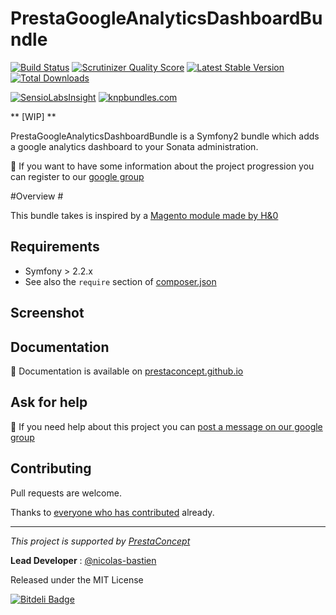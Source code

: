 PrestaGoogleAnalyticsDashboardBundle
=============

[![Build Status](https://secure.travis-ci.org/prestaconcept/PrestaGoogleAnalyticsDashboardBundle.png?branch=master)](http://travis-ci.org/prestaconcept/PrestaGoogleAnalyticsDashboardBundle)
[![Scrutinizer Quality Score](https://scrutinizer-ci.com/g/prestaconcept/PrestaGoogleAnalyticsDashboardBundle/badges/quality-score.png?s=ef27b4f014c1e497ad22ca5044e9cf0dff564dfb)](https://scrutinizer-ci.com/g/prestaconcept/PrestaGoogleAnalyticsDashboardBundle/)
[![Latest Stable Version](https://poser.pugx.org/presta/google-analytics-dashboard-bundle/v/stable.png)](https://packagist.org/packages/presta/google-analytics-dashboard-bundle)
[![Total Downloads](https://poser.pugx.org/presta/google-analytics-dashboard-bundle/downloads.png)](https://packagist.org/packages/presta/google-analytics-dashboard-bundle)

[![SensioLabsInsight](https://insight.sensiolabs.com/projects/04d5235d-ff9a-4e20-a26b-0da4d4d9a0e4/big.png)](https://insight.sensiolabs.com/projects/04d5235d-ff9a-4e20-a26b-0da4d4d9a0e4)
[![knpbundles.com](http://knpbundles.com/prestaconcept/PrestaGoogleAnalyticsDashboardBundle/badge)](http://knpbundles.com/prestaconcept/PrestaGoogleAnalyticsDashboardBundle)


** [WIP] **


PrestaGoogleAnalyticsDashboardBundle is a Symfony2 bundle which adds a google analytics dashboard to your Sonata
administration.


:speech_balloon: If you want to have some information about the project progression you can register to our [google group][3]

#Overview #

This bundle takes is inspired by a [Magento module made by H&0][1]

## Requirements

* Symfony > 2.2.x
* See also the `require` section of [composer.json](composer.json)


## Screenshot ##


## Documentation ##

:book: Documentation is available on [prestaconcept.github.io][4]

## Ask for help ##

:speech_balloon: If you need help about this project you can [post a message on our google group][3]

## Contributing

Pull requests are welcome.


Thanks to
[everyone who has contributed](https://github.com/prestaconcept/PrestaGoogleAnalyticsDashboardBundle/graphs/contributors) already.

---

*This project is supported by [PrestaConcept](http://www.prestaconcept.net)*

**Lead Developer** : [@nicolas-bastien](https://github.com/nicolas-bastien)

Released under the MIT License

[1]: http://www.h-o.nl/blog/free_magento_module_google_analytics_dashboard
[3]: https://groups.google.com/forum/?hl=fr&fromgroups#!forum/prestacms-devs
[4]: http://prestaconcept.github.io/presta-google-analytics-dashboard/


[![Bitdeli Badge](https://d2weczhvl823v0.cloudfront.net/prestaconcept/prestagoogleanalyticsdashboardbundle/trend.png)](https://bitdeli.com/free "Bitdeli Badge")

